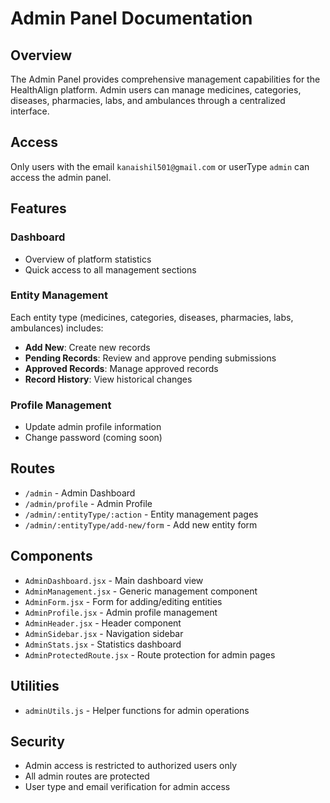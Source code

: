 # Admin Panel Documentation

## Overview
The Admin Panel provides comprehensive management capabilities for the HealthAlign platform. Admin users can manage medicines, categories, diseases, pharmacies, labs, and ambulances through a centralized interface.

## Access
Only users with the email `kanaishil501@gmail.com` or userType `admin` can access the admin panel.

## Features

### Dashboard
- Overview of platform statistics
- Quick access to all management sections

### Entity Management
Each entity type (medicines, categories, diseases, pharmacies, labs, ambulances) includes:
- **Add New**: Create new records
- **Pending Records**: Review and approve pending submissions
- **Approved Records**: Manage approved records
- **Record History**: View historical changes

### Profile Management
- Update admin profile information
- Change password (coming soon)

## Routes
- `/admin` - Admin Dashboard
- `/admin/profile` - Admin Profile
- `/admin/:entityType/:action` - Entity management pages
- `/admin/:entityType/add-new/form` - Add new entity form

## Components
- `AdminDashboard.jsx` - Main dashboard view
- `AdminManagement.jsx` - Generic management component
- `AdminForm.jsx` - Form for adding/editing entities
- `AdminProfile.jsx` - Admin profile management
- `AdminHeader.jsx` - Header component
- `AdminSidebar.jsx` - Navigation sidebar
- `AdminStats.jsx` - Statistics dashboard
- `AdminProtectedRoute.jsx` - Route protection for admin pages

## Utilities
- `adminUtils.js` - Helper functions for admin operations

## Security
- Admin access is restricted to authorized users only
- All admin routes are protected
- User type and email verification for admin access